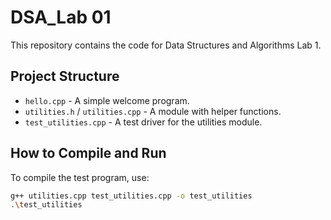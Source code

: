 # DSA_Lab 01

This repository contains the code for Data Structures and Algorithms Lab 1.

## Project Structure

*   `hello.cpp` - A simple welcome program.
*   `utilities.h` / `utilities.cpp` - A module with helper functions.
*   `test_utilities.cpp` - A test driver for the utilities module.

## How to Compile and Run

To compile the test program, use:

```bash
g++ utilities.cpp test_utilities.cpp -o test_utilities
.\test_utilities
```

